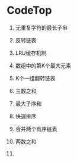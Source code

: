 # CodeTop

1. 无重复字符的最长子串

2. 反转链表

3. LRU缓存机制

4. 数组中的第K个最大元素

5. K个一组翻转链表

6. 三数之和

7. 最大子序和

8. 快速排序

9. 合并两个有序链表

10. 两数之和

11. 